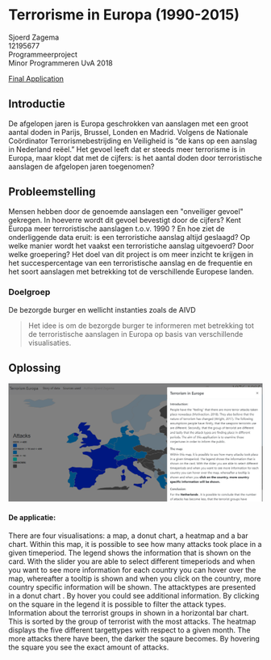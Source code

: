 <h1>Terrorisme in Europa (1990-2015)</h1>

Sjoerd Zagema <br>
12195677 <br>
Programmeerproject <br>
Minor Programmeren UvA 2018  <br>

[Final Application](https://sjoerdjevoet.github.io/Final_project/)

<h2>Introductie</h2>

<p>De afgelopen jaren is Europa geschrokken van aanslagen met een groot aantal doden in Parijs, Brussel, Londen en Madrid. Volgens de Nationale Coördinator Terrorismebestrijding en Veiligheid is “de kans op een aanslag in Nederland reëel.” Het gevoel leeft dat er steeds meer terrorisme is in Europa, maar klopt dat met de cijfers: is het aantal doden door terroristische aanslagen de afgelopen jaren toegenomen?</p>

<h2> Probleemstelling </h2>

<p> Mensen hebben door de genoemde aanslagen een "onveiliger gevoel" gekregen. In hoeverre wordt dit gevoel bevestigt door de cijfers? Kent Europa meer terroristische aanslagen t.o.v. 1990 ? En hoe ziet de onderliggende data eruit: is een terroristiche aanslag altijd geslaagd? Op welke manier wordt het vaakst een terroristiche aanslag uitgevoerd? Door welke groepering? Het doel van dit project is om meer inzicht te krijgen in het succespercentage van een terroristische aanslag en de frequentie en het soort aanslagen met betrekking tot de verschillende Europese landen.

<h3> Doelgroep </h3>

<p> De bezorgde burger en wellicht instanties zoals de AIVD </p>



<blockquote>
    
 Het idee is om de bezorgde burger te informeren met betrekking tot de terroristische aanslagen in Europa op basis van verschillende visualisaties.
    
</blockquote>

<h2> Oplossing </h2>

![](doc/Finalthing.PNG)

<h4> De applicatie: </h4>
<p> There are four visualisations: a map, a donut chart, a heatmap and a bar chart. Within this map, it is possible to see how many attacks took place in a given timeperiod. The legend shows the information that is shown on the card. With the slider you are able to select different timeperiods and when you want to see more information for each country you can hover over the map, whereafter a tooltip is shown and when you click on the country, more country specific information will be shown. The attacktypes are presented in a donut chart . By hover you could see additional information. By clicking on the square in the legend it is possible to filter the attack types. Information about the terrorist groups in shown in a horizontal bar chart. This is sorted by the group of terrorist with the most attacks. The heatmap displays the five different targettypes with respect to a given month. The more attacks there have been, the darker the sqaure becomes. By hovering the square you see the exact amount of attacks.  </p>

